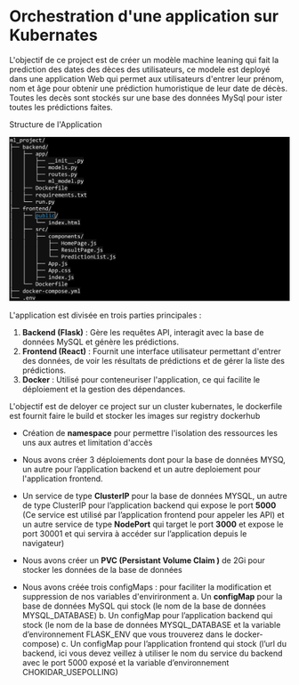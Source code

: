 # Orchestration d'une  application sur Kubernates

L'objectif de ce project est de créer un modèle machine leaning qui fait la prediction des dates des dèces des 
utilisateurs, ce modele est deployé dans une application Web qui permet aux utilisateurs d'entrer leur prénom, nom et âge pour obtenir 
une prédiction humoristique de leur date de décès. 
Toutes les decès sont stockés sur une base des données MySql pour ister toutes les prédictions faites.

Structure de l'Application 

![](filesStructures.png)


L'application est divisée en trois parties principales : 
1. **Backend (Flask)** : Gère les requêtes API, interagit avec la base de données MySQL et 
génère les prédictions. 
2. **Frontend (React)** : Fournit une interface utilisateur permettant d'entrer des données, 
de voir les résultats de prédictions et de gérer la liste des prédictions. 
3. **Docker** : Utilisé pour conteneuriser l'application, ce qui facilite le déploiement et la 
gestion des dépendances.

L'objectif est de deloyer ce project sur un cluster kubernates, le dockerfile est fournit faire le build et stocker les images sur registry dockerhub

- Création de **namespace** pour permettre l'isolation des ressources les uns aux autres et limitation d'accès
- Nous avons créer 3 déploiements dont pour la base de données MYSQ, un autre pour l’application backend et 
un autre deploiement pour l'application frontend.
- Un service de type **ClusterIP** pour la base de données MYSQL, un autre de type ClusterIP pour l’application backend 
qui expose le port **5000** (Ce service est utilisé par l’application frontend pour appeler les API) et un autre 
service de type **NodePort** qui target le port **3000** et expose le port 30001 et 
qui servira à accéder sur l’application depuis le navigateur)

- Nous avons créer un **PVC (Persistant Volume Claim )** de 2Gi pour stocker les données de la base de données 
- Nous avons créée trois configMaps : pour faciliter la modification et suppression de nos variables d'envirironment
  a. Un **configMap** pour la base de données MySQL qui stock (le nom de la base de données MYSQL_DATABASE) 
  b. Un configMap pour l’application backend qui stock (le nom de la base de données 
  MYSQL_DATABASE et la variable d’environnement FLASK_ENV que vous trouverez dans le docker-compose) 
  c. Un configMap pour l’application frontend qui stock (l’url du backend, ici vous  devez veillez à utiliser le nom du service 
  du backend avec le port 5000 exposé  et la variable d’environnement CHOKIDAR_USEPOLLING) 
  
  